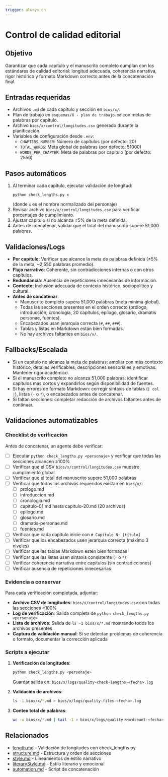 ```yaml
---
trigger: always_on
---
```


# Control de calidad editorial

## Objetivo
Garantizar que cada capítulo y el manuscrito completo cumplan con los estándares de calidad editorial: longitud adecuada, coherencia narrativa, rigor histórico y formato Markdown correcto antes de la concatenación final.

## Entradas requeridas
- Archivos `.md` de cada capítulo y sección en `bios/x/`.
- Plan de trabajo en `esquemas/X - plan de trabajo.md` con metas de palabras por capítulo.
- Archivo `bios/x/control/longitudes.csv` generado durante la planificación.
- Variables de configuración desde `.env`:
  - `CHAPTERS_NUMBER`: Número de capítulos (por defecto: 20)
  - `TOTAL_WORDS`: Meta global de palabras (por defecto: 51000)
  - `WORDS_PER_CHAPTER`: Meta de palabras por capítulo (por defecto: 2550)

## Pasos automáticos
1. Al terminar cada capítulo, ejecutar validación de longitud:
   ```
   python check_lengths.py x
   ```
   (donde `x` es el nombre normalizado del personaje)
2. Revisar archivo `bios/x/control/longitudes.csv` para verificar porcentajes de cumplimiento.
3. Ajustar capítulo si no alcanza ±5% de la meta definida.
4. Antes de concatenar, validar que el total del manuscrito supere 51,000 palabras.

## Validaciones/Logs
- **Por capítulo**: Verificar que alcance la meta de palabras definida (±5% de la meta, ~2,550 palabras promedio).
- **Flujo narrativo**: Coherente, sin contradicciones internas o con otros capítulos.
- **Redundancia**: Ausencia de repeticiones innecesarias de información.
- **Contexto**: Inclusión adecuada de contexto histórico, sociopolítico y cultural.
- **Antes de concatenar**:
  - Manuscrito completo supera 51,000 palabras (meta mínima global).
  - Todas las secciones presentes en el orden correcto (prólogo, introducción, cronología, 20 capítulos, epílogo, glosario, dramatis personae, fuentes).
  - Encabezados usan jerarquía correcta (`#`, `##`, `###`).
  - Tablas y listas en Markdown están bien formadas.
  - No hay archivos faltantes en `bios/x/`.

## Fallbacks/Escalada
- Si un capítulo no alcanza la meta de palabras: ampliar con más contexto histórico, detalles verificables, descripciones sensoriales y emotivas. Mantener rigor académico.
- Si el manuscrito completo no alcanza 51,000 palabras: identificar capítulos más cortos y expandirlos según disponibilidad de fuentes.
- Si hay errores de formato Markdown: corregir sintaxis de tablas (`| col |`), listas (`-` o `*`), o encabezados antes de concatenar.
- Si faltan secciones: completar redacción de archivos faltantes antes de continuar.

## Validaciones automatizables

### Checklist de verificación

Antes de concatenar, un agente debe verificar:

- [ ] Ejecutar `python check_lengths.py <personaje>` y verificar que todas las secciones alcancen ≥100%
- [ ] Verificar que el CSV `bios/x/control/longitudes.csv` muestre cumplimiento global
- [ ] Verificar que el total del manuscrito supere 51,000 palabras
- [ ] Verificar que todos los archivos requeridos existan en `bios/x/`:
  - [ ] prologo.md
  - [ ] introduccion.md
  - [ ] cronologia.md
  - [ ] capitulo-01.md hasta capitulo-20.md (20 archivos)
  - [ ] epilogo.md
  - [ ] glosario.md
  - [ ] dramatis-personae.md
  - [ ] fuentes.md
- [ ] Verificar que cada capítulo inicie con `# Capítulo N: [título]`
- [ ] Verificar que los encabezados usen jerarquía correcta (máximo 3 niveles)
- [ ] Verificar que las tablas Markdown estén bien formadas
- [ ] Verificar que las listas usen sintaxis consistente (`-` o `*`)
- [ ] Verificar coherencia narrativa entre capítulos (sin contradicciones)
- [ ] Verificar ausencia de repeticiones innecesarias

### Evidencia a conservar

Para cada verificación completada, adjuntar:

- **Archivo CSV de longitudes**: `bios/x/control/longitudes.csv` con todas las secciones ≥100%
- **Log de verificación**: Salida completa de `python check_lengths.py <personaje>`
- **Lista de archivos**: Salida de `ls -1 bios/x/*.md` mostrando todos los archivos presentes
- **Captura de validación manual**: Si se detectan problemas de coherencia o formato, documentar la corrección aplicada

### Scripts a ejecutar

1. **Verificación de longitudes**:
   ```bash
   python check_lengths.py <personaje>
   ```
   Guardar salida en: `bios/x/logs/quality-check-lengths-<fecha>.log`

2. **Validación de archivos**:
   ```bash
   ls -1 bios/x/*.md > bios/x/logs/quality-files-<fecha>.log
   ```

3. **Conteo total de palabras**:
   ```bash
   wc -w bios/x/*.md | tail -1 > bios/x/logs/quality-wordcount-<fecha>.log
   ```

## Relacionados
- [length.md](length.md) - Validación de longitudes con check_lengths.py
- [structure.md](structure.md) - Estructura y orden de secciones
- [style.md](style.md) - Lineamientos de estilo narrativo
- [literaryStyle.md](literaryStyle.md) - Estilo literario y emocional
- [automation.md](automation.md) - Script de concatenación
